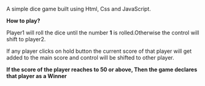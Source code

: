 A simple dice game built using Html, Css and JavaScript.

**How to play?**
 
 Player1 will roll the dice until the  number **1** is rolled.Otherwise the control will shift to player2.
 
 If any player clicks on hold button the current score of that player will get added to the main score and control will be shifted to other player.
 
 **If the score of the player reaches to 50 or above, Then the game declares that player as a Winner** 
